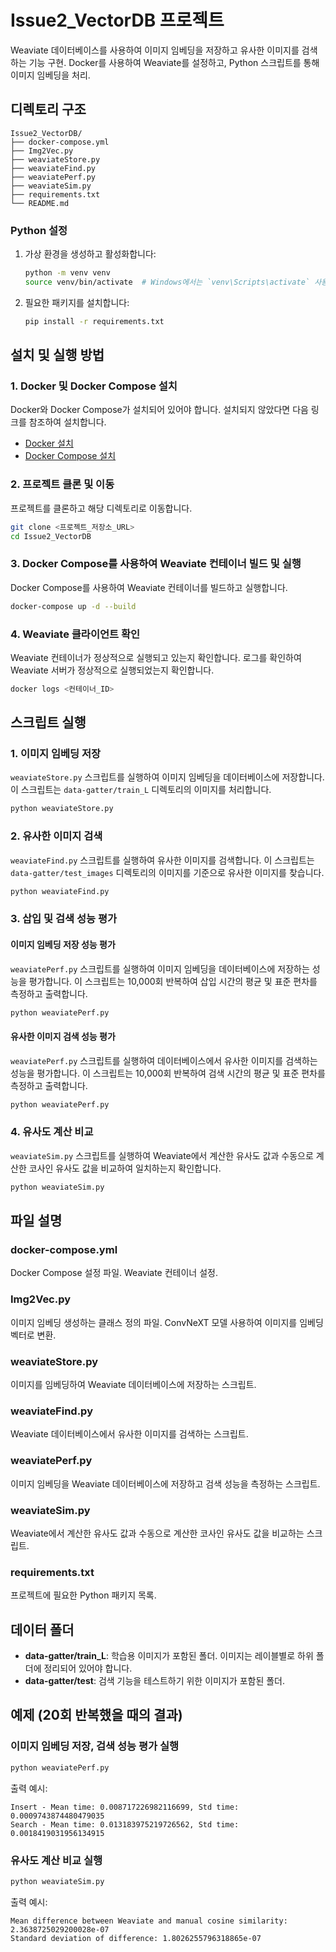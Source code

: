 # Issue2_VectorDB 프로젝트
Weaviate 데이터베이스를 사용하여 이미지 임베딩을 저장하고 유사한 이미지를 검색하는 기능 구현. Docker를 사용하여 Weaviate를 설정하고, Python 스크립트를 통해 이미지 임베딩을 처리.

## 디렉토리 구조
```
Issue2_VectorDB/
├── docker-compose.yml
├── Img2Vec.py
├── weaviateStore.py
├── weaviateFind.py
├── weaviatePerf.py
├── weaviateSim.py
├── requirements.txt
└── README.md
```

### Python 설정

1. 가상 환경을 생성하고 활성화합니다:

   ```sh
   python -m venv venv
   source venv/bin/activate  # Windows에서는 `venv\Scripts\activate` 사용
   ```

2. 필요한 패키지를 설치합니다:

   ```sh
   pip install -r requirements.txt
   ```

## 설치 및 실행 방법

### 1. Docker 및 Docker Compose 설치

Docker와 Docker Compose가 설치되어 있어야 합니다. 설치되지 않았다면 다음 링크를 참조하여 설치합니다.
- [Docker 설치](https://docs.docker.com/get-docker/)
- [Docker Compose 설치](https://docs.docker.com/compose/install/)

### 2. 프로젝트 클론 및 이동

프로젝트를 클론하고 해당 디렉토리로 이동합니다.

```sh
git clone <프로젝트_저장소_URL>
cd Issue2_VectorDB
```

### 3. Docker Compose를 사용하여 Weaviate 컨테이너 빌드 및 실행

Docker Compose를 사용하여 Weaviate 컨테이너를 빌드하고 실행합니다.

```sh
docker-compose up -d --build
```

### 4. Weaviate 클라이언트 확인

Weaviate 컨테이너가 정상적으로 실행되고 있는지 확인합니다. 로그를 확인하여 Weaviate 서버가 정상적으로 실행되었는지 확인합니다.

```sh
docker logs <컨테이너_ID>
```

## 스크립트 실행

### 1. 이미지 임베딩 저장

`weaviateStore.py` 스크립트를 실행하여 이미지 임베딩을 데이터베이스에 저장합니다. 이 스크립트는 `data-gatter/train_L` 디렉토리의 이미지를 처리합니다.

```sh
python weaviateStore.py
```

### 2. 유사한 이미지 검색

`weaviateFind.py` 스크립트를 실행하여 유사한 이미지를 검색합니다. 이 스크립트는 `data-gatter/test_images` 디렉토리의 이미지를 기준으로 유사한 이미지를 찾습니다.

```sh
python weaviateFind.py
```

### 3. 삽입 및 검색 성능 평가

#### 이미지 임베딩 저장 성능 평가

`weaviatePerf.py` 스크립트를 실행하여 이미지 임베딩을 데이터베이스에 저장하는 성능을 평가합니다. 이 스크립트는 10,000회 반복하여 삽입 시간의 평균 및 표준 편차를 측정하고 출력합니다.

```sh
python weaviatePerf.py
```

#### 유사한 이미지 검색 성능 평가

`weaviatePerf.py` 스크립트를 실행하여 데이터베이스에서 유사한 이미지를 검색하는 성능을 평가합니다. 이 스크립트는 10,000회 반복하여 검색 시간의 평균 및 표준 편차를 측정하고 출력합니다.

```sh
python weaviatePerf.py
```

### 4. 유사도 계산 비교

`weaviateSim.py` 스크립트를 실행하여 Weaviate에서 계산한 유사도 값과 수동으로 계산한 코사인 유사도 값을 비교하여 일치하는지 확인합니다.

```sh
python weaviateSim.py
```

## 파일 설명

### docker-compose.yml

Docker Compose 설정 파일. Weaviate 컨테이너 설정.

### Img2Vec.py

이미지 임베딩 생성하는 클래스 정의 파일. ConvNeXT 모델 사용하여 이미지를 임베딩 벡터로 변환.

### weaviateStore.py

이미지를 임베딩하여 Weaviate 데이터베이스에 저장하는 스크립트.

### weaviateFind.py

Weaviate 데이터베이스에서 유사한 이미지를 검색하는 스크립트.

### weaviatePerf.py

이미지 임베딩을 Weaviate 데이터베이스에 저장하고 검색 성능을 측정하는 스크립트.

### weaviateSim.py

Weaviate에서 계산한 유사도 값과 수동으로 계산한 코사인 유사도 값을 비교하는 스크립트.

### requirements.txt

프로젝트에 필요한 Python 패키지 목록.

## 데이터 폴더

- **data-gatter/train_L**: 학습용 이미지가 포함된 폴더. 이미지는 레이블별로 하위 폴더에 정리되어 있어야 합니다.
- **data-gatter/test**: 검색 기능을 테스트하기 위한 이미지가 포함된 폴더.


## 예제 (20회 반복했을 때의 결과)

### 이미지 임베딩 저장, 검색 성능 평가 실행

```sh
python weaviatePerf.py
```

출력 예시:

```
Insert - Mean time: 0.008717226982116699, Std time: 0.0009743874480479035
Search - Mean time: 0.013183975219726562, Std time: 0.0018419031956134915
```

### 유사도 계산 비교 실행

```sh
python weaviateSim.py
```

출력 예시:

```
Mean difference between Weaviate and manual cosine similarity: 2.3638725029200028e-07
Standard deviation of difference: 1.8026255796318865e-07
```